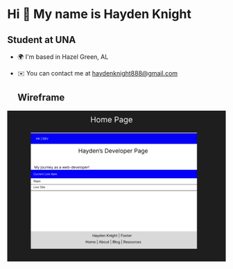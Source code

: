 Hi 👋 My name is Hayden Knight
==============================

Student at UNA
--------------

* 🌍  I'm based in Hazel Green, AL
* ✉️  You can contact me at [haydenknight888@gmail.com](mailto:haydenknight888@gmail.com)

  ## Wireframe
[![Home Wireframe](images/homePage-wireFrame.png)](images/homePage-wireFrame.png)
